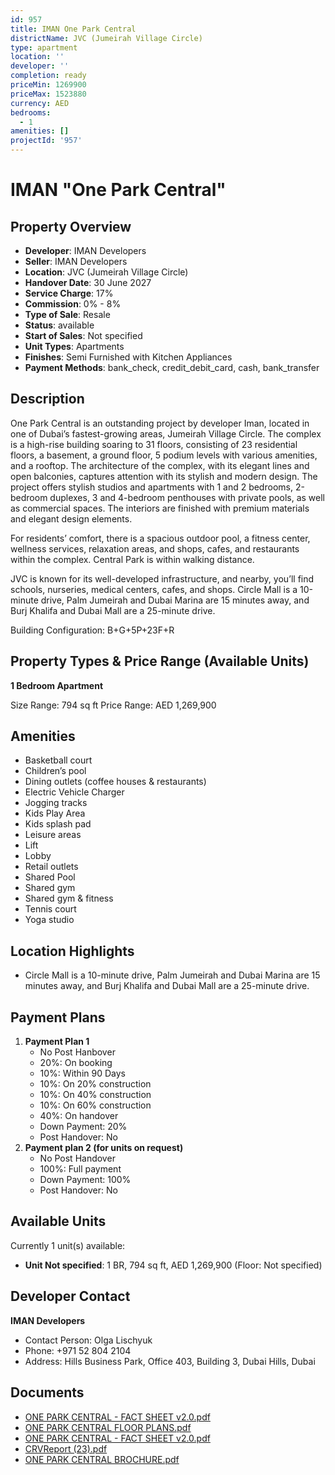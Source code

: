 ```yaml
---
id: 957
title: IMAN One Park Central
districtName: JVC (Jumeirah Village Circle)
type: apartment
location: ''
developer: ''
completion: ready
priceMin: 1269900
priceMax: 1523880
currency: AED
bedrooms:
  - 1
amenities: []
projectId: '957'
---
```


# IMAN "One Park Central"

## Property Overview
- **Developer**: IMAN Developers
- **Seller**: IMAN Developers
- **Location**: JVC (Jumeirah Village Circle)
- **Handover Date**: 30 June 2027
- **Service Charge**: 17%
- **Commission**: 0% - 8%
- **Type of Sale**: Resale
- **Status**: available
- **Start of Sales**: Not specified
- **Unit Types**: Apartments
- **Finishes**: Semi Furnished with Kitchen Appliances
- **Payment Methods**: bank_check, credit_debit_card, cash, bank_transfer

## Description
One Park Central is an outstanding project by developer Iman, located in one of Dubai’s fastest-growing areas, Jumeirah Village Circle. The complex is a high-rise building soaring to 31 floors, consisting of 23 residential floors, a basement, a ground floor, 5 podium levels with various amenities, and a rooftop. The architecture of the complex, with its elegant lines and open balconies, captures attention with its stylish and modern design. The project offers stylish studios and apartments with 1 and 2 bedrooms, 2-bedroom duplexes, 3 and 4-bedroom penthouses with private pools, as well as commercial spaces. The interiors are finished with premium materials and elegant design elements.

For residents’ comfort, there is a spacious outdoor pool, a fitness center, wellness services, relaxation areas, and shops, cafes, and restaurants within the complex. Central Park is within walking distance.

JVC is known for its well-developed infrastructure, and nearby, you’ll find schools, nurseries, medical centers, cafes, and shops. Circle Mall is a 10-minute drive, Palm Jumeirah and Dubai Marina are 15 minutes away, and Burj Khalifa and Dubai Mall are a 25-minute drive.

Building Configuration: B+G+5P+23F+R

## Property Types & Price Range (Available Units)
**1 Bedroom Apartment**

Size Range: 794 sq ft
Price Range: AED 1,269,900

## Amenities
- Basketball court
- Children’s pool
- Dining outlets  (coffee houses & restaurants)
- Electric Vehicle Charger
- Jogging tracks
- Kids Play Area
- Kids splash pad
- Leisure areas
- Lift
- Lobby
- Retail outlets
- Shared Pool
- Shared gym
- Shared gym & fitness
- Tennis court
- Yoga studio

## Location Highlights
- Circle Mall is a 10-minute drive, Palm Jumeirah and Dubai Marina are 15 minutes away, and Burj Khalifa and Dubai Mall are a 25-minute drive.

## Payment Plans
1. **Payment Plan 1**
   - No Post Hanbover
   - 20%: On booking
   - 10%: Within 90 Days
   - 10%: On 20% construction
   - 10%: On 40% construction
   - 10%: On 60% construction
   - 40%: On handover
   - Down Payment: 20%
   - Post Handover: No
2. **Payment plan 2 (for units on request)**
   - No Post Handover
   - 100%: Full payment
   - Down Payment: 100%
   - Post Handover: No

## Available Units
Currently 1 unit(s) available:
- **Unit Not specified**: 1 BR, 794 sq ft, AED 1,269,900 (Floor: Not specified)

## Developer Contact
**IMAN Developers**
- Contact Person: Olga Lischyuk
- Phone: +971 52 804 2104
- Address: Hills Business Park, Office 403, Building 3, Dubai Hills, Dubai

## Documents
- [ONE PARK CENTRAL - FACT SHEET v2.0.pdf](https://cdn.geniemap.net/2024/02/12/HGImJt4cXTP8pJFk1z86lx9o1hy5UGGasQFNQahS.pdf)
- [ONE PARK CENTRAL FLOOR PLANS.pdf](https://cdn.geniemap.net/2024/02/17/TnJdmeyo1TTMan40Uzf3Hg0OK8XidBc9gYbN9Qdl.pdf)
- [ONE PARK CENTRAL - FACT SHEET v2.0.pdf](https://cdn.geniemap.net/2024/02/12/HGImJt4cXTP8pJFk1z86lx9o1hy5UGGasQFNQahS.pdf)
- [CRVReport (23).pdf](https://cdn.geniemap.net/2024/02/22/H3O3ztzVBfkrW8GwTX92eqsVNaYIFUgbNt1vRrDH.pdf)
- [ONE PARK CENTRAL BROCHURE.pdf](https://cdn.geniemap.net/2024/02/17/qZlvEUHD3pjdJ9mCx6mLVLrzBRJPkHn0KnoXSG1v.pdf)

